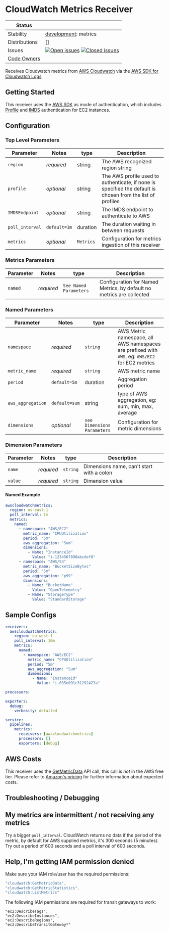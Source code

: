 # CloudWatch Metrics Receiver

<!-- status autogenerated section -->
| Status        |           |
| ------------- |-----------|
| Stability     | [development]: metrics   |
| Distributions | [] |
| Issues        | [![Open issues](https://img.shields.io/github/issues-search/open-telemetry/opentelemetry-collector-contrib?query=is%3Aissue%20is%3Aopen%20label%3Areceiver%2Fawscloudwatchmetrics%20&label=open&color=orange&logo=opentelemetry)](https://github.com/open-telemetry/opentelemetry-collector-contrib/issues?q=is%3Aopen+is%3Aissue+label%3Areceiver%2Fawscloudwatchmetrics) [![Closed issues](https://img.shields.io/github/issues-search/open-telemetry/opentelemetry-collector-contrib?query=is%3Aissue%20is%3Aclosed%20label%3Areceiver%2Fawscloudwatchmetrics%20&label=closed&color=blue&logo=opentelemetry)](https://github.com/open-telemetry/opentelemetry-collector-contrib/issues?q=is%3Aclosed+is%3Aissue+label%3Areceiver%2Fawscloudwatchmetrics) |
| [Code Owners](https://github.com/open-telemetry/opentelemetry-collector-contrib/blob/main/CONTRIBUTING.md#becoming-a-code-owner)    |  |

[development]: https://github.com/open-telemetry/opentelemetry-collector/blob/main/docs/component-stability.md#development
<!-- end autogenerated section -->

Receives Cloudwatch metrics from [AWS Cloudwatch](https://aws.amazon.com/cloudwatch/) via the [AWS SDK for Cloudwatch Logs](https://docs.aws.amazon.com/sdk-for-go/api/service/cloudwatchlogs/)

## Getting Started

This receiver uses the [AWS SDK](https://aws.github.io/aws-sdk-go-v2/docs/configuring-sdk/) as mode of authentication, which includes [Profile](https://docs.aws.amazon.com/cli/latest/userguide/cli-chap-configure.html) and [IMDS](https://docs.aws.amazon.com/AWSEC2/latest/UserGuide/ec2-instance-metadata.html) authentication for EC2 instances.

## Configuration

### Top Level Parameters

| Parameter       | Notes      | type   | Description                                                                                                                                                                                                                                                                       |
| --------------- | ---------- | ------ | --------------------------------------------------------------------------------------------------------------------------------------------------------------------------------------------------------------------------------------------------------------------------------- |
| `region`        | *required* | string | The AWS recognized region string  |
| `profile`       | *optional* | string | The AWS profile used to authenticate, if none is specified the default is chosen from the list of profiles  |
| `IMDSEndpoint`  | *optional* | string | The IMDS endpoint to authenticate to AWS  |                                                                                                                                 
| `poll_interval`   | `default=1m` | duration   | The duration waiting in between requests | 
| `metrics`          | *optional* | `Metrics` | Configuration for metrics ingestion of this receiver    |

### Metrics Parameters


| Parameter                | Notes        | type                   | Description                                                                                |
| ------------------------ | ------------ | ---------------------- | ------------------------------------------------------------------------------------------ |
| `named`                 | *required*   | `See Named Parameters` | Configuration for Named Metrics, by default no metrics are collected |


### Named Parameters

| Parameter                | Notes        | type                   | Description                                                                                |
| ------------------------ | ------------ | ---------------------- | ------------------------------------------------------------------------------------------ |
| `namespace`                 | *required*   | `string` | AWS Metric namespace, all AWS namespaces are prefixed with `AWS`, eg: `AWS/EC2` for EC2 metrics |
| `metric_name` | *required* | `string` | AWS metric name |
| `period` | `default=5m` | duration | Aggregation period |
| `aws_aggregation` | `default=sum` | string | type of AWS aggregation, eg: sum, min, max, average |
| `dimensions` | *optional* | `see Dimensions Parameters` | Configuration for metric dimensions |

### Dimension Parameters

| Parameter                | Notes        | type                   | Description                                                                                |
| ------------------------ | ------------ | ---------------------- | ------------------------------------------------------------------------------------------ |
| `name`                 | *required*   | `string` | Dimensions name, can't start with a colon |
| `value` | *required* | `string` | Dimension value |


#### Named Example

```yaml
awscloudwatchmetrics:
  region: us-east-1
  poll_interval: 1m
  metrics:
    named:
      - namespace: "AWS/EC2"
        metric_name: "CPUUtilization"
        period: "5m"
        aws_aggregation: "Sum"
        dimensions:
          - Name: "InstanceId"
            Value: "i-1234567890abcdef0"
      - namespace: "AWS/S3"
        metric_name: "BucketSizeBytes"
        period: "5m"
        aws_aggregation: "p99"
        dimensions:
          - Name: "BucketName"
            Value: "OpenTelemetry"
          - Name: "StorageType"
            Value: "StandardStorage"
```

## Sample Configs

```yaml
receivers:
  awscloudwatchmetrics:
    region: eu-west-1
    poll_interval: 10m
    metrics:
      named:
        - namespace: "AWS/EC2"
          metric_name: "CPUUtilization"
          period: "5m"
          aws_aggregation: "Sum"
          dimensions:
            - Name: "InstanceId"
              Value: "i-035e091c31292427a"

processors:

exporters:
  debug:
    verbosity: detailed

service:
  pipelines:
    metrics:
      receivers: [awscloudwatchmetrics]
      processors: []
      exporters: [debug]
```

## AWS Costs

This receiver uses the [GetMetricData](https://docs.aws.amazon.com/AmazonCloudWatch/latest/APIReference/API_GetMetricData.html) API call, this call is *not* in the AWS free tier. Please refer to [Amazon's pricing](https://aws.amazon.com/cloudwatch/pricing/) for further information about expected costs.


[alpha]:https://github.com/open-telemetry/opentelemetry-collector#alpha
[contrib]:https://github.com/open-telemetry/opentelemetry-collector-releases/tree/main/distributions/otelcol-contrib
[Issue]:https://github.com/open-telemetry/opentelemetry-collector-contrib/issues/15667

## Troubleshooting / Debugging

## My metrics are intermittent / not receiving any metrics

Try a bigger `poll_interval`. CloudWatch returns no data if the period of the metric, by default for AWS supplied metrics, it's 300 seconds (5 minutes). Try out a period of 600 seconds and a poll interval of 600 seconds.

## Help, I'm getting IAM permission denied

Make sure your IAM role/user has the required permissions:

```yaml
"cloudwatch:GetMetricData",
"cloudwatch:GetMetricStatistics",
"cloudwatch:ListMetrics"
```

The following IAM permissions are required for transit gateways to work:

```
"ec2:DescribeTags",
"ec2:DescribeInstances",
"ec2:DescribeRegions",
"ec2:DescribeTransitGateway*"
```
